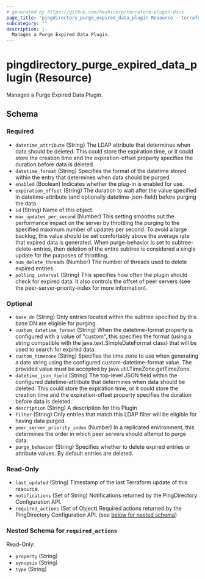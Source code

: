 ```yaml
---
# generated by https://github.com/hashicorp/terraform-plugin-docs
page_title: "pingdirectory_purge_expired_data_plugin Resource - terraform-provider-pingdirectory"
subcategory: ""
description: |-
  Manages a Purge Expired Data Plugin.
---
```


# pingdirectory_purge_expired_data_plugin (Resource)

Manages a Purge Expired Data Plugin.



<!-- schema generated by tfplugindocs -->
## Schema

### Required

- `datetime_attribute` (String) The LDAP attribute that determines when data should be deleted. This could store the expiration time, or it could store the creation time and the expiration-offset property specifies the duration before data is deleted.
- `datetime_format` (String) Specifies the format of the datetime stored within the entry that determines when data should be purged.
- `enabled` (Boolean) Indicates whether the plug-in is enabled for use.
- `expiration_offset` (String) The duration to wait after the value specified in datetime-attribute (and optionally datetime-json-field) before purging the data.
- `id` (String) Name of this object.
- `max_updates_per_second` (Number) This setting smooths out the performance impact on the server by throttling the purging to the specified maximum number of updates per second. To avoid a large backlog, this value should be set comfortably above the average rate that expired data is generated. When purge-behavior is set to subtree-delete-entries, then deletion of the entire subtree is considered a single update for the purposes of throttling.
- `num_delete_threads` (Number) The number of threads used to delete expired entries.
- `polling_interval` (String) This specifies how often the plugin should check for expired data. It also controls the offset of peer servers (see the peer-server-priority-index for more information).

### Optional

- `base_dn` (String) Only entries located within the subtree specified by this base DN are eligible for purging.
- `custom_datetime_format` (String) When the datetime-format property is configured with a value of "custom", this specifies the format (using a string compatible with the java.text.SimpleDateFormat class) that will be used to search for expired data.
- `custom_timezone` (String) Specifies the time zone to use when generating a date string using the configured custom-datetime-format value. The provided value must be accepted by java.util.TimeZone.getTimeZone.
- `datetime_json_field` (String) The top-level JSON field within the configured datetime-attribute that determines when data should be deleted. This could store the expiration time, or it could store the creation time and the expiration-offset property specifies the duration before data is deleted.
- `description` (String) A description for this Plugin
- `filter` (String) Only entries that match this LDAP filter will be eligible for having data purged.
- `peer_server_priority_index` (Number) In a replicated environment, this determines the order in which peer servers should attempt to purge data.
- `purge_behavior` (String) Specifies whether to delete expired entries or attribute values. By default entries are deleted.

### Read-Only

- `last_updated` (String) Timestamp of the last Terraform update of this resource.
- `notifications` (Set of String) Notifications returned by the PingDirectory Configuration API.
- `required_actions` (Set of Object) Required actions returned by the PingDirectory Configuration API. (see [below for nested schema](#nestedatt--required_actions))

<a id="nestedatt--required_actions"></a>
### Nested Schema for `required_actions`

Read-Only:

- `property` (String)
- `synopsis` (String)
- `type` (String)


